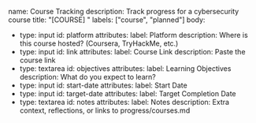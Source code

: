 name: Course Tracking
description: Track progress for a cybersecurity course
title: "[COURSE] "
labels: ["course", "planned"]
body:
  - type: input
    id: platform
    attributes:
      label: Platform
      description: Where is this course hosted? (Coursera, TryHackMe, etc.)
  - type: input
    id: link
    attributes:
      label: Course Link
      description: Paste the course link
  - type: textarea
    id: objectives
    attributes:
      label: Learning Objectives
      description: What do you expect to learn?
  - type: input
    id: start-date
    attributes:
      label: Start Date
  - type: input
    id: target-date
    attributes:
      label: Target Completion Date
  - type: textarea
    id: notes
    attributes:
      label: Notes
      description: Extra context, reflections, or links to progress/courses.md
